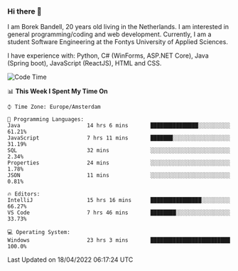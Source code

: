 ### Hi there 👋

I am Borek Bandell, 20 years old living in the Netherlands. I am interested in general programming/coding and web development. Currently, I am a student Software Engineering at the Fontys University of Applied Sciences.

I have experience with: Python, C# (WinForms, ASP.NET Core), Java (Spring boot), JavaScript (ReactJS), HTML and CSS.

<!--START_SECTION:waka-->
![Code Time](http://img.shields.io/badge/Code%20Time-91%20hrs%2020%20mins-blue)

📊 **This Week I Spent My Time On** 

```text
⌚︎ Time Zone: Europe/Amsterdam

💬 Programming Languages: 
Java                     14 hrs 6 mins       ███████████████░░░░░░░░░░   61.21% 
JavaScript               7 hrs 11 mins       ███████░░░░░░░░░░░░░░░░░░   31.19% 
SQL                      32 mins             ░░░░░░░░░░░░░░░░░░░░░░░░░   2.34% 
Properties               24 mins             ░░░░░░░░░░░░░░░░░░░░░░░░░   1.78% 
JSON                     11 mins             ░░░░░░░░░░░░░░░░░░░░░░░░░   0.81%

🔥 Editors: 
IntelliJ                 15 hrs 16 mins      ████████████████░░░░░░░░░   66.27% 
VS Code                  7 hrs 46 mins       ████████░░░░░░░░░░░░░░░░░   33.73%

💻 Operating System: 
Windows                  23 hrs 3 mins       █████████████████████████   100.0%

```


 Last Updated on 18/04/2022 06:17:24 UTC
<!--END_SECTION:waka-->

<!--**tcBorek2002/tcBorek2002** is a ✨ _special_ ✨ repository because its `README.md` (this file) appears on your GitHub profile.

Here are some ideas to get you started:

- 🔭 I’m currently working on ...
- 🌱 I’m currently learning ...
- 👯 I’m looking to collaborate on ...
- 🤔 I’m looking for help with ...
- 💬 Ask me about ...
- 📫 How to reach me: ...
- 😄 Pronouns: ...
- ⚡ Fun fact: ...
-->
